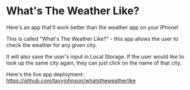 # What's The Weather Like?

Here's an app that'll work better than the weather app on your iPhone! 

This is called "What's The Weather Like?" - this app allows the user to check the weather for any given city.

It will also save the user's input in Local Storage. If the user would like to look up the same city again, they can just click on the name of that city.

Here's the live app deployment: https://github.com/tayyjohnson/whatstheweatherlike